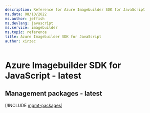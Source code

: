 ```yaml
---
description: Reference for Azure Imagebuilder SDK for JavaScript
ms.data: 08/10/2022
ms.author: jeffish
ms.devlang: javascript
ms.service: imagebuilder
ms.topic: reference
title: Azure Imagebuilder SDK for JavaScript
author: xirzec
---
```

# Azure Imagebuilder SDK for JavaScript - latest

## Management packages - latest
[!INCLUDE [mgmt-packages](imagebuilder-mgmt-index.md)]